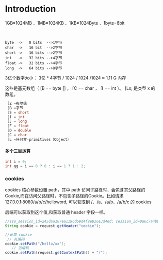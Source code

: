 # Introduction

1GB=1024MB 、1MB=1024KB 、1KB=1024Byte 、1byte=8bit

​	

```tiki wiki
byte  ->   8 bits  -->1字节
char  ->   16 bit  -->2字节
short ->   16 bits -->2字节
int   ->   32 bits -->4字节
float ->   32 bits -->4字节
long  ->   64 bits -->8字节
```

3亿个数字大小： 3亿 * 4字节 / 1024 / 1024 /1024 ≈ 1.11 G 内存



这些是基元数组（ [B == byte [] ， [C == char ， [I == int ）。 [Lx; 是类型 x 的数组。

```java
 [Z =布尔值
 [B =字节
 [S = short 
 [I = int 
 [J = long 
 [F = float 
 [D = double 
 [C = char 
 [L =任何非-primitives（Object）
```



#### 多个三目运算

```java
int i = 0;
int gg = i == 0 ? 0 : i == 1 ? 1 : 2;
```



### cookies

cookies 核心参数设置 path，其中 path 访问子路径时，会包含其父路径的Cookie,而在访问父路径时，不包含子路径的Cookie。比如请求 127.0.0.1:8080/a/b/c/helloword, 可以获取到 /、/a、/a/b、/a/b/c 的 cookies

后端可以获取到这个值,和获取普通 header 字段一样。

```java
//sso_session_id=245daa107ea1196d59d4f9e836e3d4ed; session_id=0a6c7a4b8bb9fbc6d27703376196eb03;
String cookie = request.getHeader("cookie");

//设置 cookie
 // 死编码
cookie.setPath("/hello/xx");
   // 活编码
cookie.setPath(request.getContextPath() + "/");
```



